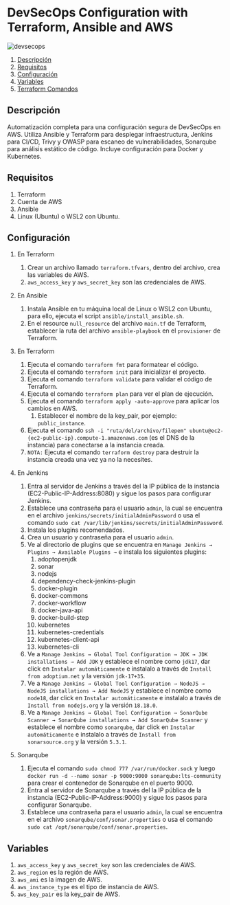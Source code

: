 # DevSecOps Configuration with Terraform, Ansible and AWS

![devsecops](/img/configuración_segura_de_devsecops_en_aws.png)

   1. [Descripción](#descripción)
   2. [Requisitos](#requisitos)
   3. [Configuración](#configuración)
   4. [Variables](#variables)
   5. [Terraform Comandos](#terraform-comandos)

## Descripción

Automatización completa para una configuración segura de DevSecOps en AWS. Utiliza Ansible y Terraform para desplegar infraestructura, Jenkins para CI/CD, Trivy y OWASP para escaneo de vulnerabilidades, Sonarqube para análisis estático de código. Incluye configuración para Docker y Kubernetes.

## Requisitos

1. Terraform
2. Cuenta de AWS
3. Ansible
4. Linux (Ubuntu) o WSL2 con Ubuntu.

## Configuración

1. En Terraform
   1. Crear un archivo llamado `terraform.tfvars`, dentro del archivo, crea las variables de AWS.
   2. `aws_access_key` y `aws_secret_key` son las credenciales de AWS.

2. En Ansible
   1. Instala Ansible en tu máquina local de Linux o WSL2 con Ubuntu, para ello, ejecuta el script `ansible/install_ansible.sh`.
   2. En el resource `null_resource` del archivo `main.tf` de Terraform, establecer la ruta del archivo `ansible-playbook` en el `provisioner` de Terraform.

3. En Terraform
   1. Ejecuta el comando `terraform fmt` para formatear el código.
   2. Ejecuta el comando `terraform init` para inicializar el proyecto.
   3. Ejecuta el comando `terraform validate` para validar el código de Terraform.
   4. Ejecuta el comando `terraform plan` para ver el plan de ejecución.
   5. Ejecuta el comando `terraform apply -auto-approve` para aplicar los cambios en AWS.
      1. Establecer el nombre de la key_pair, por ejemplo: `public_instance`.
   6. Ejecuta el comando `ssh -i "ruta/del/archivo/filepem" ubuntu@ec2-{ec2-public-ip}.compute-1.amazonaws.com` (es el DNS de la instancia) para conectarse a la instancia creada.
   7. ``NOTA:`` Ejecuta el comando `terraform destroy` para destruir la instancia creada una vez ya no la necesites.

3. En Jenkins
   1. Entra al servidor de Jenkins a través del la IP pública de la instancia (EC2-Public-IP-Address:8080) y sigue los pasos para configurar Jenkins.
   2. Establece una contraseña para el usuario `admin`, la cual se encuentra en el archivo `jenkins/secrets/initialAdminPassword` o usa el comando `sudo cat /var/lib/jenkins/secrets/initialAdminPassword`.
   3. Instala los plugins recomendados.
   4. Crea un usuario y contraseña para el usuario `admin`.
   5. Ve al directorio de plugins que se encuentra en ``Manage Jenkins → Plugins → Available Plugins →`` e instala los siguientes plugins:
      1. adoptopenjdk
      2. sonar
      3. nodejs
      4. dependency-check-jenkins-plugin
      5. docker-plugin
      6. docker-commons
      7. docker-workflow
      8. docker-java-api
      9. docker-build-step
      10. kubernetes
      11. kubernetes-credentials
      12. kubernetes-client-api
      13. kubernetes-cli
   6. Ve a ``Manage Jenkins → Global Tool Configuration → JDK → JDK installations → Add JDK`` y establece el nombre como `jdk17`, dar click en `Instalar automáticamente` e instalalo a través de `Install from adoptium.net` y la versión `jdk-17+35`.
   7. Ve a ``Manage Jenkins → Global Tool Configuration → NodeJS → NodeJS installations → Add NodeJS`` y establece el nombre como `node18`, dar click en `Instalar automáticamente` e instalalo a través de `Install from nodejs.org` y la versión `18.18.0`.
   8. Ve a ``Manage Jenkins → Global Tool Configuration → SonarQube Scanner → SonarQube installations → Add SonarQube Scanner`` y establece el nombre como `sonarqube`, dar click en `Instalar automáticamente` e instalalo a través de `Install from sonarsource.org` y la versión `5.3.1`.

4. Sonarqube
   1. Ejecuta el comando `sudo chmod 777 /var/run/docker.sock` y luego `docker run -d --name sonar -p 9000:9000 sonarqube:lts-community` para crear el contenedor de Sonarqube en el puerto 9000.
   2. Entra al servidor de Sonarqube a través del la IP pública de la instancia (EC2-Public-IP-Address:9000) y sigue los pasos para configurar Sonarqube.
   3. Establece una contraseña para el usuario `admin`, la cual se encuentra en el archivo `sonarqube/conf/sonar.properties` o usa el comando `sudo cat /opt/sonarqube/conf/sonar.properties`.

## Variables

1. `aws_access_key` y `aws_secret_key` son las credenciales de AWS.
2. `aws_region` es la región de AWS.
3. `aws_ami` es la imagen de AWS.
4. `aws_instance_type` es el tipo de instancia de AWS.
5. `aws_key_pair` es la key_pair de AWS.